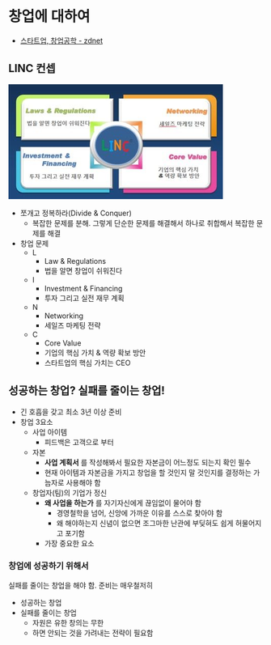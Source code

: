 # 창업에 대하여

- [스타트업, 창업공학 - zdnet](http://www.zdnet.co.kr/column/column_view.asp?artice_id=20180309092739)

## LINC 컨셉

![](./images/linc.png)

- 쪼개고 정복하라(Divide & Conquer)
  - 복잡한 문제를 분해. 그렇게 단순한 문제를 해결해서 하나로 취합해서 복잡한 문제를 해결
- 창업 문제
  - L
    - Law & Regulations
    - 법을 알면 창업이 쉬워진다
  - I
    - Investment & Financing
    - 투자 그리고 실전 재무 계획
  - N
    - Networking
    - 세일즈 마케팅 전략
  - C
    - Core Value
    - 기업의 핵심 가치 & 역량 확보 방안
    - 스타트업의 핵심 가치는 CEO

## 성공하는 창업? 실패를 줄이는 창업!

- 긴 호흡을 갖고 최소 3년 이상 준비
- 창업 3요소
  - 사업 아이템
    - 피드백은 고객으로 부터
  - 자본
    - **사업 계획서** 를 작성해봐서 필요한 자본금이 어느정도 되는지 확인 필수
    - 현재 아이템과 자본금을 가지고 창업을 할 것인지 말 것인지를 결정하는 가늠자로 사용해야 함
  - 창업자(팀)의 기업가 정신
    - **왜 사업을 하는가** 를 자기자신에게 끊임없이 물어야 함
      - 경영철학을 넘어, 신앙에 가까운 이유를 스스로 찾아야 함
      - 왜 해야하는지 신념이 없으면 조그마한 난관에 부딪혀도 쉽게 허물어지고 포기함
    - 가장 중요한 요소

### 창업에 성공하기 위해서

실패를 줄이는 창업을 해야 함. 준비는 매우철저히

- 성공하는 창업
- 실패를 줄이는 창업
  - 자원은 유한 창의는 무한
  - 하면 안되는 것을 가려내는 전략이 필요함
